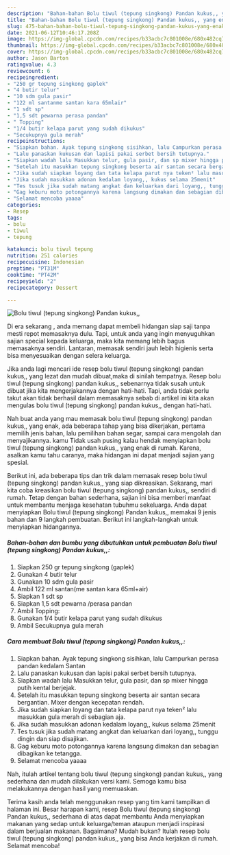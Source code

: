 ```yaml
---
description: "Bahan-bahan Bolu tiwul (tepung singkong) Pandan kukus,, yang enak Untuk Jualan"
title: "Bahan-bahan Bolu tiwul (tepung singkong) Pandan kukus,, yang enak Untuk Jualan"
slug: 475-bahan-bahan-bolu-tiwul-tepung-singkong-pandan-kukus-yang-enak-untuk-jualan
date: 2021-06-12T10:46:17.208Z
image: https://img-global.cpcdn.com/recipes/b33acbc7c801008e/680x482cq70/bolu-tiwul-tepung-singkong-pandan-kukus-foto-resep-utama.jpg
thumbnail: https://img-global.cpcdn.com/recipes/b33acbc7c801008e/680x482cq70/bolu-tiwul-tepung-singkong-pandan-kukus-foto-resep-utama.jpg
cover: https://img-global.cpcdn.com/recipes/b33acbc7c801008e/680x482cq70/bolu-tiwul-tepung-singkong-pandan-kukus-foto-resep-utama.jpg
author: Jason Barton
ratingvalue: 4.3
reviewcount: 6
recipeingredient:
- "250 gr tepung singkong gaplek"
- "4 butir telur"
- "10 sdm gula pasir"
- "122 ml santanme santan kara 65mlair"
- "1 sdt sp"
- "1,5 sdt pewarna perasa pandan"
- " Topping"
- "1/4 butir kelapa parut yang sudah dikukus"
- "Secukupnya gula merah"
recipeinstructions:
- "Siapkan bahan. Ayak tepung singkong sisihkan, lalu Campurkan perasa pandan kedalam Santan"
- "Lalu panaskan kukusan dan lapisi pakai serbet bersih tutupnya."
- "Siapkan wadah lalu Masukkan telur, gula pasir, dan sp mixer hingga putih kental berjejak."
- "Setelah itu masukkan tepung singkong beserta air santan secara bergantian. Mixer dengan kecepatan rendah."
- "Jika sudah siapkan loyang dan tata kelapa parut nya teken² lalu masukkan gula merah di sebagian aja."
- "Jika sudah masukkan adonan kedalam loyang,, kukus selama 25menit"
- "Tes tusuk jika sudah matang angkat dan keluarkan dari loyang,, tunggu dingin dan siap disajikan."
- "Gag keburu moto potongannya karena langsung dimakan dan sebagian dibagikan ke tetangga."
- "Selamat mencoba yaaaa"
categories:
- Resep
tags:
- bolu
- tiwul
- tepung

katakunci: bolu tiwul tepung 
nutrition: 251 calories
recipecuisine: Indonesian
preptime: "PT31M"
cooktime: "PT42M"
recipeyield: "2"
recipecategory: Dessert

---
```



![Bolu tiwul (tepung singkong) Pandan kukus,,](https://img-global.cpcdn.com/recipes/b33acbc7c801008e/680x482cq70/bolu-tiwul-tepung-singkong-pandan-kukus-foto-resep-utama.jpg)

Di era  sekarang , anda memang dapat membeli hidangan siap saji tanpa mesti repot memasaknya dulu. Tapi, untuk anda yang ingin menyuguhkan sajian special kepada keluarga, maka kita memang lebih bagus memasaknya sendiri. Lantaran, memasak sendiri jauh lebih higienis serta bisa menyesuaikan dengan selera keluarga.

Jika anda lagi mencari ide resep bolu tiwul (tepung singkong) pandan kukus,, yang lezat dan mudah dibuat,maka di sinilah tempatnya. Resep bolu tiwul (tepung singkong) pandan kukus,,  sebenarnya tidak susah untuk dibuat jika kita mengerjakannya dengan hati-hati. Tapi, anda tidak perlu takut akan tidak berhasil dalam memasaknya 
sebab di artikel ini kita akan mengulas bolu tiwul (tepung singkong) pandan kukus,, dengan hati-hati.  



Nah buat anda yang mau memasak bolu tiwul (tepung singkong) pandan kukus,, yang enak, ada beberapa tahap yang bisa dikerjakan, pertama memilih jenis bahan, lalu pemilihan bahan segar, sampai cara mengolah dan menyajikannya. kamu Tidak usah pusing kalau hendak menyiapkan bolu tiwul (tepung singkong) pandan kukus,, yang enak di rumah. Karena, asalkan kamu  tahu caranya, maka hidangan ini dapat menjadi sajian yang spesial.

Berikut ini, ada beberapa tips dan trik dalam memasak resep bolu tiwul (tepung singkong) pandan kukus,, yang siap dikreasikan. Sekarang, mari kita coba kreasikan bolu tiwul (tepung singkong) pandan kukus,, sendiri di rumah. Tetap dengan bahan sederhana, sajian ini bisa memberi manfaat untuk membantu menjaga kesehatan tubuhmu sekeluarga. Anda dapat menyiapkan Bolu tiwul (tepung singkong) Pandan kukus,, memakai 9 jenis bahan dan 9 langkah pembuatan. Berikut ini langkah-langkah untuk menyiapkan hidangannya.

<!--inarticleads1-->

##### Bahan-bahan dan bumbu yang dibutuhkan untuk pembuatan Bolu tiwul (tepung singkong) Pandan kukus,,:

1. Siapkan 250 gr tepung singkong (gaplek)
1. Gunakan 4 butir telur
1. Gunakan 10 sdm gula pasir
1. Ambil 122 ml santan(me santan kara 65ml+air)
1. Siapkan 1 sdt sp
1. Siapkan 1,5 sdt pewarna /perasa pandan
1. Ambil  Topping:
1. Gunakan 1/4 butir kelapa parut yang sudah dikukus
1. Ambil Secukupnya gula merah




<!--inarticleads2-->

##### Cara membuat Bolu tiwul (tepung singkong) Pandan kukus,,:

1. Siapkan bahan. Ayak tepung singkong sisihkan, lalu Campurkan perasa pandan kedalam Santan
1. Lalu panaskan kukusan dan lapisi pakai serbet bersih tutupnya.
1. Siapkan wadah lalu Masukkan telur, gula pasir, dan sp mixer hingga putih kental berjejak.
1. Setelah itu masukkan tepung singkong beserta air santan secara bergantian. Mixer dengan kecepatan rendah.
1. Jika sudah siapkan loyang dan tata kelapa parut nya teken² lalu masukkan gula merah di sebagian aja.
1. Jika sudah masukkan adonan kedalam loyang,, kukus selama 25menit
1. Tes tusuk jika sudah matang angkat dan keluarkan dari loyang,, tunggu dingin dan siap disajikan.
1. Gag keburu moto potongannya karena langsung dimakan dan sebagian dibagikan ke tetangga.
1. Selamat mencoba yaaaa




Nah, itulah artikel tentang  bolu tiwul (tepung singkong) pandan kukus,,  yang sederhana dan mudah dilakukan versi kami. Semoga kamu bisa melakukannya dengan hasil yang memuaskan. 

Terima kasih anda telah menggunakan resep yang tim kami tampilkan di halaman ini. Besar harapan kami, resep  Bolu tiwul (tepung singkong) Pandan kukus,, sederhana di atas dapat membantu Anda menyiapkan makanan yang sedap untuk keluarga/teman ataupun menjadi inspirasi dalam berjualan makanan. Bagaimana? Mudah bukan? Itulah resep bolu tiwul (tepung singkong) pandan kukus,, yang bisa Anda kerjakan di rumah. Selamat mencoba!


